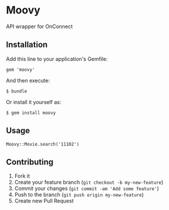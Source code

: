 # Moovy

API wrapper for OnConnect

## Installation

Add this line to your application's Gemfile:

    gem 'moovy'

And then execute:

    $ bundle

Or install it yourself as:

    $ gem install moovy

## Usage

```
Moovy::Movie.search('11102')

```
## Contributing

1. Fork it
2. Create your feature branch (`git checkout -b my-new-feature`)
3. Commit your changes (`git commit -am 'Add some feature'`)
4. Push to the branch (`git push origin my-new-feature`)
5. Create new Pull Request
